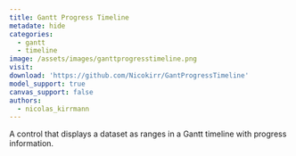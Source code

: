 ```yaml
---
title: Gantt Progress Timeline
metadate: hide
categories:
  - gantt
  - timeline
image: /assets/images/ganttprogresstimeline.png
visit: 
download: 'https://github.com/Nicokirr/GantProgressTimeline'
model_support: true
canvas_support: false
authors:
  - nicolas_kirrmann
---
```


A control that displays a dataset as ranges in a Gantt timeline with progress information.
